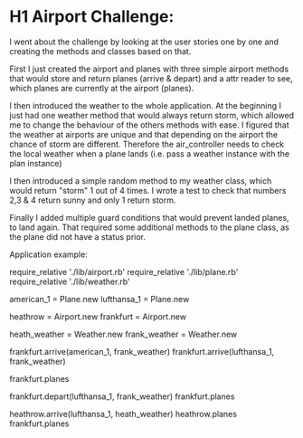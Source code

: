 # H1 Airport Challenge:

I went about the challenge by looking at the user stories one by one and creating the methods and classes based on that. 

First I just created the airport and planes with three simple airport methods that would store and return planes (arrive & depart) and a attr reader to see, which planes are currently at the airport (planes).

I then introduced the weather to the whole application. At the beginning I just had one weather method that would always return storm, which allowed me to change the behaviour of the others methods with ease. I figured that the weather at airports are unique and that depending on the airport the chance of storm are different. Therefore the air_controller needs to check the local weather when a plane lands (i.e. pass a weather instance with the plan instance)

I then introduced a simple random method to my weather class, which would return "storm" 1 out of 4 times. I wrote a test to check that numbers 2,3 & 4 return sunny and only 1 return storm. 

Finally I added multiple guard conditions that would prevent landed planes, to land again. That required some additional methods to the plane class, as the plane did not have a status prior. 


Application example: 

require_relative './lib/airport.rb'
require_relative './lib/plane.rb'
require_relative './lib/weather.rb'

american_1 = Plane.new
lufthansa_1 = Plane.new

heathrow = Airport.new
frankfurt = Airport.new

heath_weather = Weather.new
frank_weather = Weather.new


frankfurt.arrive(american_1, frank_weather)
frankfurt.arrive(lufthansa_1, frank_weather)

frankfurt.planes

frankfurt.depart(lufthansa_1, frank_weather)
frankfurt.planes


heathrow.arrive(lufthansa_1, heath_weather)
heathrow.planes
frankfurt.planes